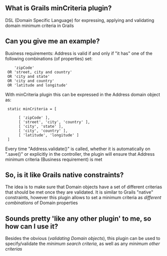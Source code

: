 ## What is Grails minCriteria plugin? ##

DSL (Domain Specific Language) for expressing, applying and validating domain minimum criteria in Grails

## Can you give me an example? ##

Business requirements: Address is valid if and only if "it has" 
one of the following combinations (of properties) set:

        'zipCode'
     OR 'street, city and country'
     OR 'city and state'
     OR 'city and country'
     OR 'latitude and longitude'

With minCriteria plugin this can be expressed in the Address domain object as:    	

     static minCriteria = [

          [ 'zipCode' ],
          [ 'street', 'city', 'country' ],
          [ 'city', 'state' ],
          [ 'city', 'country' ],
          [ 'latitude', 'longitude' ]
     ]

Every time "Address.validate()" is called, whether it is automatically on ".save()" or 
explicitly in the controller, the plugin will ensure that Address minimum criteria (Business requirement) is met

## So, is it like Grails native constraints? ##

The idea is to make sure that Domain objects have a set of different criterias that should be met once they are validated.
It is similar to Grails "native" constraints, however this plugin allows to set a minimum criteria as *different combinations* of Domain properties

## Sounds pretty 'like any other plugin' to me, so how can I use it? ##

Besides the obvious (*validating Domain objects*), this plugin can be used to specify/validate the *minimum search criteria*, as well as any *minimum other criterias*
